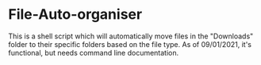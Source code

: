 # File-Auto-organiser
This is a shell script which will automatically move files in the "Downloads" folder to their specific folders based on the file type.
As of 09/01/2021, it's functional, but needs command line documentation.
